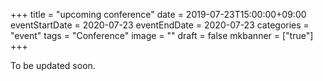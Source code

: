 +++
title =  "upcoming conference"
date = 2019-07-23T15:00:00+09:00
eventStartDate = 2020-07-23
eventEndDate = 2020-07-23
categories = "event"
tags = "Conference"
image = ""
draft = false
mkbanner = ["true"]
+++


To be updated soon.
